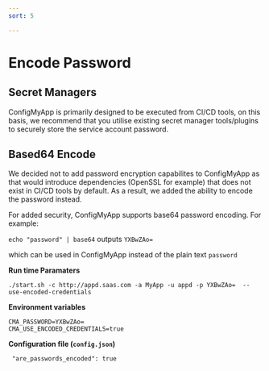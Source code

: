 ```yaml
---
sort: 5

---
```


# Encode Password

## Secret Managers 

ConfigMyApp is primarily designed to be executed from CI/CD tools, on this basis, we recommend that you utilise existing secret manager tools/plugins to securely store the service account password. 

## Based64 Encode

We decided not to add password encryption capabilites to ConfigMyApp as that would introduce dependencies (OpenSSL for example) that does not exist in CI/CD tools by default. As a result, we added the ability to encode the password instead. 

For added security, ConfigMyApp supports base64 password encoding. For example: 

`echo "password" | base64` outputs  `YXBwZAo=` 

which can be used in ConfigMyApp instead of the plain text `password`

<b> Run time Paramaters</b>

`./start.sh -c http://appd.saas.com -a MyApp -u appd -p YXBwZAo=  --use-encoded-credentials`

<b>Environment variables</b>

```
CMA_PASSWORD=YXBwZAo=
CMA_USE_ENCODED_CREDENTIALS=true
```
<b>Configuration file (`config.json`)</b>

` "are_passwords_encoded": true`
